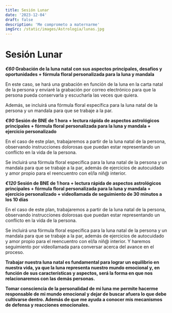 ```yaml
---
title: Sesión Lunar
date: '2023-12-04'
draft: false
description: 'Me comprometo a maternarme'
imgSrc: /static/images/Astrologia/lunas.jpg
---
```


# Sesión Lunar

**_€60_ Grabación de la luna natal con sus aspectos principales, desafíos y oportunidades + fórmula floral personalizada para la luna y mandala**

En este caso, se hará una grabación en función de la luna en la carta natal de la persona y enviaré la grabación por correo electrónico para que la persona pueda conservarla y escucharla las veces que quiera.

Además, se incluirá una fórmula floral específica para la luna natal de la persona y un mandala para que se trabaje a la par.

**_€90_ Sesión de BNE de 1 hora + lectura rápida de aspectos astrológicos principales + fórmula floral personalizada para la luna y mandala + ejercicio personalizado**

En el caso de este plan, trabajaremos a partir de la luna natal de la persona, observando instrucciones dolorosas que puedan estar representando un conflicto en la vida de la persona.

Se incluirá una fórmula floral específica para la luna natal de la persona y un mandala para que se trabaje a la par, además de ejercicios de autocuidado y amor propio para el reencuentro con el/la niñ@ interior.

**_€120_ Sesión de BNE de 1 hora + lectura rápida de aspectos astrológicos principales + fórmula floral personalizada para la luna y mandala + ejercicio personalizado + videollamada de seguimiento de 30 minutos a los 10 días**

En el caso de este plan, trabajaremos a partir de la luna natal de la persona, observando instrucciones dolorosas que puedan estar representando un conflicto en la vida de la persona.

Se incluirá una fórmula floral específica para la luna natal de la persona y un mandala para que se trabaje a la par, además de ejercicios de autocuidado y amor propio para el reencuentro con el/la niñ@ interior. Y haremos seguimiento por videollamada para conversar acerca del avance en el proceso.

**Trabajar nuestra luna natal es fundamental para lograr un equilibrio en nuestra vida, ya que la luna representa nuestro mundo emocional y, en función de sus características y aspectos, será la forma en que nos relacionaremos con las demás personas.**

**Tomar consciencia de la personalidad de mi luna me permite hacerme responsable de mi mundo emocional y dejar de buscar afuera lo que debe cultivarse dentro. Además de que me ayuda a conocer mis mecanismos de defensa y reacciones emocionales.**
